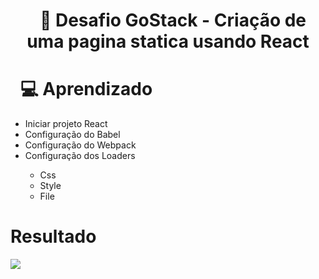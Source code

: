 <h1 align="center"><a id="user-content-rocket-gostack-challenge-02" class="anchor" aria-hidden="true" href="#rocket-gostack-challenge-02"><svg class="octicon octicon-link" viewBox="0 0 16 16" version="1.1" width="16" height="16" aria-hidden="true"></svg></a><g-emoji class="g-emoji" alias="rocket" fallback-src="https://github.githubassets.com/images/icons/emoji/unicode/1f680.png">🚀</g-emoji> Desafio GoStack - Criação de uma pagina statica usando React</h1>

<h1><a id="user-content-computer-tecnologias-usadas" class="anchor" aria-hidden="true" href="#computer-tecnologias-usadas"><svg class="octicon octicon-link" viewBox="0 0 16 16" version="1.1" width="16" height="16" aria-hidden="true"></svg></a><g-emoji class="g-emoji" alias="computer" fallback-src="https://github.githubassets.com/images/icons/emoji/unicode/1f4bb.png">💻</g-emoji> Aprendizado</h1>
<ul>
    <li>Iniciar projeto React</li>
    <li>Configuração do Babel</li>
    <li>Configuração do Webpack</li>
    <li>Configuração dos Loaders</li>
    <ul>
        <li>Css</li>
        <li>Style</li>
        <li>File</li>
    </ul>
</ul>
<h1 align="left"> Resultado </h1>
<img src="https://user-images.githubusercontent.com/52247800/74616622-ad293000-5107-11ea-8a06-4a5c38b6422c.png"/>
